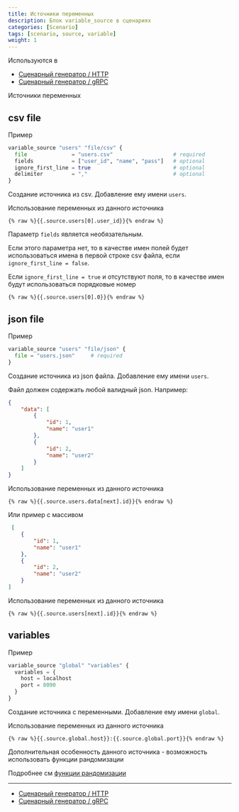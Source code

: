 ```yaml
---
title: Источники переменных
description: Блок variable_source в сценариях
categories: [Scenario]
tags: [scenario, source, variable]
weight: 1
---
```


Используются в

- [Сценарный генератор / HTTP](../scenario-http-generator.md)
- [Сценарный генератор / gRPC](../scenario-grpc-generator.md)

Источники переменных

## csv file

Пример

```terraform
variable_source "users" "file/csv" {
  file              = "users.csv"                   # required
  fields            = ["user_id", "name", "pass"]   # optional
  ignore_first_line = true                          # optional
  delimiter         = ","                           # optional
}
```

Создание источника из csv. Добавление ему имени `users`.

Использование переменных из данного источника

```gotempate
{% raw %}{{.source.users[0].user_id}}{% endraw %}
```

Параметр `fields` является необязательным.

Если этого параметра нет, то в качестве имен полей будет использоваться имена в первой строке csv файла,
если `ignore_first_line = false`.

Если `ignore_first_line = true` и отсутствуют поля, то в качестве имен будут использоваться порядковые номер

```gotempate
{% raw %}{{.source.users[0].0}}{% endraw %}
```

## json file

Пример

```terraform
variable_source "users" "file/json" {
  file = "users.json"     # required
}
```

Создание источника из json файла. Добавление ему имени `users`.

Файл должен содержать любой валидный json. Например:

```json
{
    "data": [
        {
            "id": 1,
            "name": "user1"
        },
        {
            "id": 2,
            "name": "user2"
        }
    ]
}
```

Использование переменных из данного источника

```gotempate
{% raw %}{{.source.users.data[next].id}}{% endraw %}
```

Или пример с массивом

```json
 [
    {
        "id": 1,
        "name": "user1"
    },
    {
        "id": 2,
        "name": "user2"
    }
]
```

Использование переменных из данного источника

```gotempate
{% raw %}{{.source.users[next].id}}{% endraw %}
```

## variables

Пример

```terraform
variable_source "global" "variables" {
  variables = {
    host = localhost
    port = 8090
  }
}
```

Создание источника с переменными. Добавление ему имени `global`.

Использование переменных из данного источника

```gotempate
{% raw %}{{.source.global.host}}:{{.source.global.port}}{% endraw %}
```

Дополнительная особенность данного источника - возможность использовать функции рандомизации

Подробнее см [функции рандомизации](functions.md)

---

- [Сценарный генератор / HTTP](../scenario-http-generator.md)
- [Сценарный генератор / gRPC](../scenario-grpc-generator.md)
